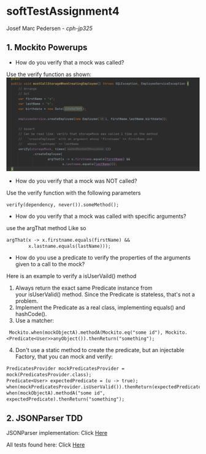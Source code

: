 # softTestAssignment4

Josef Marc Pedersen - <em>cph-jp325</em>

## 1. Mockito Powerups

* How do you verify that a mock was called?

Use the verify function as shown:
![alt text](https://github.com/josefmarcc/softTestAssignment4/blob/main/verifyfunction.png)

* How do you verify that a mock was NOT called?


Use the verify function with the following parameters
```
verify(dependency, never()).someMethod();
```

* How do you verify that a mock was called with specific arguments?

use the argThat method Like so
```
argThat(x -> x.firstname.equals(firstName) &&
        x.lastname.equals(lastName)));
```

* How do you use a predicate to verify the properties of the arguments given to a call to the mock?

Here is an example to verify a isUserVaild() method

1. Always return the exact same Predicate instance from your isUserValid() method. Since the Predicate is stateless, that's not a problem.
2. Implement the Predicate as a real class, implementing equals() and hashCode().
3. Use a matcher:
```
 Mockito.when(mockObjectA).methodA(Mockito.eq("some id"), Mockito.<Predicate<User>>anyObject()).thenReturn("something");
```
4. Don't use a static method to create the predicate, but an injectable Factory, that you can mock and verify:
```
PredicatesProvider mockPredicatesProvider = mock(PredicatesProvider.class);
Predicate<User> expectedPredicate = (u -> true);
when(mockPredicatesProvider.isUserValid()).thenReturn(expectedPredicate);
when(mockObjectA).methodA("some id", expectedPredicate).thenReturn("something");
```

## 2. JSONParser TDD

JSONParser implementation: Click [Here](https://github.com/josefmarcc/softTestAssignment4/blob/main/src/main/java/JSONParser/JSONParser.java)

All tests found here: Click [Here](https://github.com/josefmarcc/softTestAssignment4/blob/main/src/test/java/JSONParser/JSONParserTests.java)


